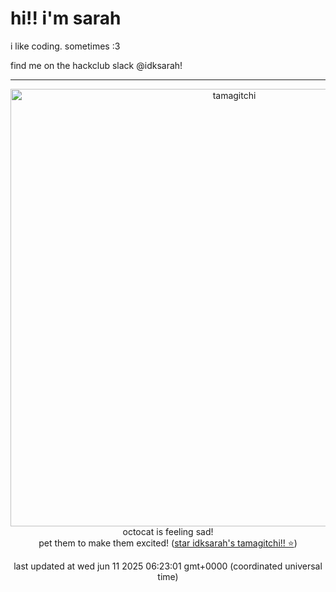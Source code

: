<h1> hi!! i'm sarah</h1>
<p> i like coding. sometimes :3 </p>
<p> find me on the hackclub slack @idksarah!</p>
<hr class="solid">
            <div align="center">
                <img style="width: 50em;" src="https://hc-cdn.hel1.your-objectstorage.com/s/v3/0205ed49bbf9d97b25b0e1133752f37100932990_sad.gif" alt="tamagitchi" /><br>
                octocat is feeling sad!<br>
                pet them to make them excited! (<a href="https://github.com/idksarah/tamagitchi">star idksarah's tamagitchi!! ⭐</a>)
                <p>last updated at wed jun 11 2025 06:23:01 gmt+0000 (coordinated universal time)</p>
            </div>
        </div>